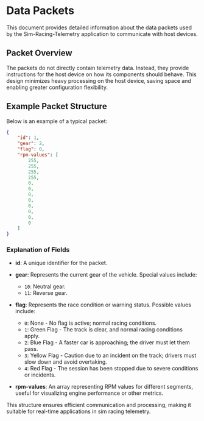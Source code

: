 # Data Packets

This document provides detailed information about the data packets used by the Sim-Racing-Telemetry application to communicate with host devices.

## Packet Overview

The packets do not directly contain telemetry data. Instead, they provide instructions for the host device on how its components should behave. This design minimizes heavy processing on the host device, saving space and enabling greater configuration flexibility.

## Example Packet Structure

Below is an example of a typical packet:

```json
{
    "id": 1,
    "gear": 2,
    "flag": 0,
    "rpm-values": [
        255,
        255,
        255,
        255,
        0,
        0,
        0,
        0,
        0,
        0,
        0,
        0
    ]
}
```

### Explanation of Fields

- **id**: A unique identifier for the packet.
- **gear**: Represents the current gear of the vehicle. Special values include:
  - `10`: Neutral gear.
  - `11`: Reverse gear.
- **flag**: Represents the race condition or warning status. Possible values include:
  - `0`: None - No flag is active; normal racing conditions.
  - `1`: Green Flag - The track is clear, and normal racing conditions apply.
  - `2`: Blue Flag - A faster car is approaching; the driver must let them pass.
  - `3`: Yellow Flag - Caution due to an incident on the track; drivers must slow down and avoid overtaking.
  - `4`: Red Flag - The session has been stopped due to severe conditions or incidents.

- **rpm-values**: An array representing RPM values for different segments, useful for visualizing engine performance or other metrics.

This structure ensures efficient communication and processing, making it suitable for real-time applications in sim racing telemetry.